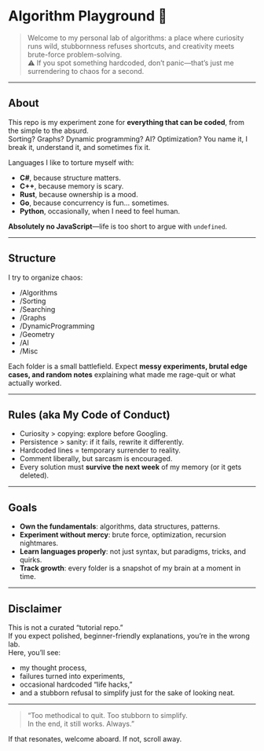 # Algorithm Playground 🧪

> Welcome to my personal lab of algorithms: a place where curiosity runs wild, stubbornness refuses shortcuts, and creativity meets brute-force problem-solving.  
> ⚠️ If you spot something hardcoded, don’t panic—that’s just me surrendering to chaos for a second.  

---

## About

This repo is my experiment zone for **everything that can be coded**, from the simple to the absurd.  
Sorting? Graphs? Dynamic programming? AI? Optimization? You name it, I break it, understand it, and sometimes fix it.  

Languages I like to torture myself with:  
- **C#**, because structure matters.  
- **C++**, because memory is scary.  
- **Rust**, because ownership is a mood.  
- **Go**, because concurrency is fun… sometimes.  
- **Python**, occasionally, when I need to feel human.  

**Absolutely no JavaScript**—life is too short to argue with `undefined`.  

---

## Structure

I try to organize chaos:

- /Algorithms
- /Sorting
- /Searching
- /Graphs
- /DynamicProgramming
- /Geometry
- /AI
- /Misc


Each folder is a small battlefield. Expect **messy experiments, brutal edge cases, and random notes** explaining what made me rage-quit or what actually worked.

---

## Rules (aka My Code of Conduct)

- Curiosity > copying: explore before Googling.  
- Persistence > sanity: if it fails, rewrite it differently.  
- Hardcoded lines = temporary surrender to reality.  
- Comment liberally, but sarcasm is encouraged.  
- Every solution must **survive the next week** of my memory (or it gets deleted).  

---

## Goals

- **Own the fundamentals**: algorithms, data structures, patterns.  
- **Experiment without mercy**: brute force, optimization, recursion nightmares.  
- **Learn languages properly**: not just syntax, but paradigms, tricks, and quirks.  
- **Track growth**: every folder is a snapshot of my brain at a moment in time.  

---

## Disclaimer

This is not a curated “tutorial repo.”  
If you expect polished, beginner-friendly explanations, you’re in the wrong lab.  
Here, you’ll see:  

- my thought process,  
- failures turned into experiments,  
- occasional hardcoded “life hacks,”  
- and a stubborn refusal to simplify just for the sake of looking neat.  

---

> “Too methodical to quit. Too stubborn to simplify.  
> In the end, it still works. Always.”  

If that resonates, welcome aboard. If not, scroll away. 

